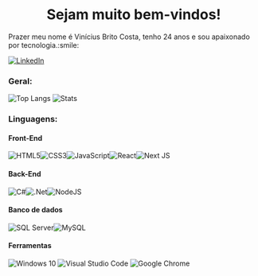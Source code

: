 <h1 align="center">Sejam muito bem-vindos!</h1>
Prazer meu nome é Vinícius Brito Costa, tenho 24 anos e sou apaixonado por tecnologia.:smile:

[![LinkedIn](https://img.shields.io/badge/linkedin-%230077B5.svg?&style=for-the-badge&logo=linkedin&logoColor=white&color=0a66c2)](https://www.linkedin.com/in/vin%C3%ADcius-brito-costa/)

### Geral:

![Top Langs](https://github-readme-stats.vercel.app/api/top-langs/?username=Vinicius-Brito-Costa&layout=compact)
![Stats](https://github-readme-stats.vercel.app/api?username=Vinicius-Brito-Costa&include_all_commits=true&count_private=true&theme=default&hide=contribs,issues)


### Linguagens:

#### Front-End
<img alt="HTML5" src="https://img.shields.io/badge/html5-%23E34F26.svg?&style=for-the-badge&logo=html5&logoColor=white"/><img alt="CSS3" src="https://img.shields.io/badge/css3-%231572B6.svg?&style=for-the-badge&logo=css3&logoColor=white"/><img alt="JavaScript" src="https://img.shields.io/badge/javascript-%23323330.svg?&style=for-the-badge&logo=javascript&logoColor=%23F7DF1E"/><img alt="React" src="https://img.shields.io/badge/react-%2320232a.svg?&style=for-the-badge&logo=react&logoColor=%2361DAFB"/><img alt="Next JS" src="https://img.shields.io/badge/nextjs-%23000000.svg?&style=for-the-badge&logo=next.js&logoColor=white"/>

#### Back-End
<img alt="C#" src="https://img.shields.io/badge/c%23-%23239120.svg?&style=for-the-badge&logo=c-sharp&logoColor=white"/><img alt=".Net" src="https://img.shields.io/badge/.NET-5C2D91?style=for-the-badge&logo=.net&logoColor=white"/><img alt="NodeJS" src="https://img.shields.io/badge/node.js-%2343853D.svg?&style=for-the-badge&logo=node.js&logoColor=white"/>

#### Banco de dados
![SQL Server](https://img.shields.io/badge/sqlserver-%2307405e.svg?&style=for-the-badge&logo=sql-server&logoColor=white)![MySQL](https://img.shields.io/badge/mysql-%2300f.svg?&style=for-the-badge&logo=mysql&logoColor=white)

#### Ferramentas
![Windows 10](https://img.shields.io/badge/Windows_10-informational?style=for-the-badge&logo=windows&logoColor=white&color=fc6b03)
![Visual Studio Code](https://img.shields.io/badge/Visual_Studio_Code-informational?style=for-the-badge&logo=visual-studio-code&logoColor=white&color=fc6b03)
![Google Chrome](https://img.shields.io/badge/Chrome-informational?style=for-the-badge&logo=google-chrome&logoColor=white&color=fc6b03)
